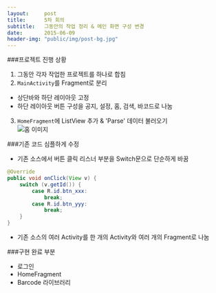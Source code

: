 ```yaml
---
layout:     post
title:      5차 회의
subtitle:   그동안의 작업 정리 & 메인 화면 구성 변경
date:       2015-06-09
header-img: "public/img/post-bg.jpg"
---
```


###프로젝트 진행 상황

1. 그동안 각자 작업한 프로젝트를 하나로 합침  
2. `MainActivity`를 Fragment로 분리  
  - 상단바와 하단 레이아웃 고정  
  - 하단 레이아웃 버튼 구성을 공지, 설정, 홈, 검색, 바코드로 나눔  
3. `HomeFragment`에 ListView 추가 & 'Parse' 데이터 불러오기  
![홈 이미지](/Softcone/public/img/0609home.png)  


###기존 코드 심플하게 수정  
- 기존 소스에서 버튼 클릭 리스너 부분을 Switch문으로 단순하게 바꿈  
```java
@Override  
public void onClick(View v) {  
    switch (v.getId()) {  
        case R.id.btn_xxx:  
            break;  
        case R.id.btn_yyy:  
            break;   
    }  
}  
```
- 기존 소스의 여러 Activity를 한 개의 Activity와 여러 개의 Fragment로 나눔  


###구현 완료 부분  
- 로그인  
- HomeFragment  
- Barcode 라이브러리  

